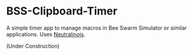 # BSS-Clipboard-Timer
A simple timer app to manage macros in Bee Swarm Simulator or similar applications. Uses [Neutralinojs](https://neutralino.js.org/).

(Under Construction)
